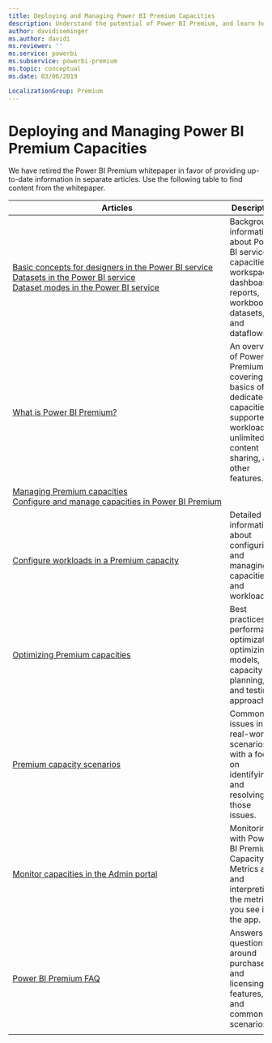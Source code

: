 ```yaml
---
title: Deploying and Managing Power BI Premium Capacities
description: Understand the potential of Power BI Premium, and learn how to design, deploy, monitor and troubleshoot scalable solutions.
author: davidiseminger
ms.author: davidi
ms.reviewer: ''
ms.service: powerbi
ms.subservice: powerbi-premium
ms.topic: conceptual
ms.date: 03/06/2019

LocalizationGroup: Premium
---
```


# Deploying and Managing Power BI Premium Capacities

We have retired the Power BI Premium whitepaper in favor of providing up-to-date information in separate articles. Use the following table to find content from the whitepaper. 

| Articles | Description |
|-----|----|
| [Basic concepts for designers in the Power BI service](../fundamentals/service-basic-concepts.md)</br>[Datasets in the Power BI service](../connect-data/service-datasets-understand.md)</br>[Dataset modes in the Power BI service](../connect-data/service-dataset-modes-understand.md) | Background information about Power BI service capacities, workspaces,   dashboards, reports, workbooks, datasets, and dataflows. |
| [What is Power BI Premium?](../admin/service-premium-what-is.md) | An overview of Power BI Premium, covering the basics of dedicated   capacities, supported workloads, unlimited content sharing, and other   features.  |
| [Managing Premium capacities](../admin/service-premium-capacity-manage.md)</br>[Configure and manage capacities in Power BI Premium](../admin/service-admin-premium-manage.md)
</br>[Configure workloads in a Premium capacity](../admin/service-admin-premium-workloads.md) | Detailed information about configuring and managing capacities and workloads. |
| [Optimizing Premium capacities](../admin/service-premium-capacity-optimize.md) | Best practices for performance optimization, optimizing models, capacity   planning, and testing approaches. |
| [Premium capacity scenarios](../admin/service-premium-capacity-scenarios.md) | Common issues in real-world scenarios, with a focus on identifying and   resolving those issues. |
| [Monitor capacities in the Admin portal](../admin/service-admin-premium-monitor-portal.md) | Monitoring with Power BI Premium Capacity Metrics app, and interpreting   the metrics you see in the app. |
| [Power BI Premium FAQ](../admin/service-premium-faq.md) | Answers to questions around purchase and licensing, features, and common   scenarios. |
| | |
